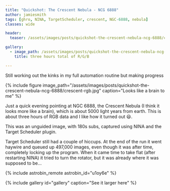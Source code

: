 ```yaml
---
title: "Quickshot: The Crescent Nebula - NCG 6888"
author: jamiesmith
tags: [ghro, NINA, TargetScheduler, crescent, NGC-6888, nebula]
classes: wide

header:
  teaser: /assets/images/posts/quickshot-the-crescent-nebula-ncg-6888/crescent-rgb.jpg

gallery:
  - image_path: /assets/images/posts/quickshot-the-crescent-nebula-ncg-6888/crescent-rgb.jpg
    title: three hours total of R/G/B

---
```


Still working out the kinks in my full automation routine but making progress
<!--more-->

{%
  include figure image_path="/assets/images/posts/quickshot-the-crescent-nebula-ncg-6888/crescent-rgb.jpg"
  caption="Looks like a brain to me"
%}

Just a quick evening pointing at NGC 6888, the Crescent Nebula (I think it looks more like a brain), which is about 5000 light years from earth. This is about three hours of RGB data and I like how it turned out :smiley:.

This was an unguided image, with 180s subs, captured using NINA and the Target Scheduler plugin. 

Target Scheduler still had a couple of hiccups. At the end of the run it went haywire and queued up 497,000 images, even though it was after time, completely locking up the program. When it came time to take flat (after restarting NINA) it tried to turn the rotator, but it was already where it was supposed to be...

{% include astrobin_remote astrobin_id="u1oy6e" %}

{% include gallery id="gallery" caption="See it larger here" %}